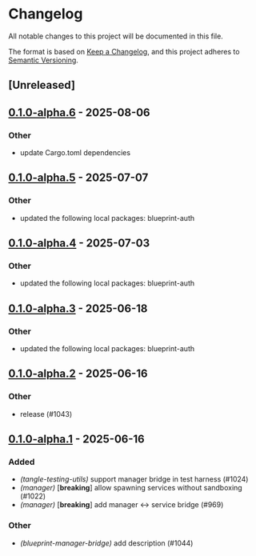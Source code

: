 # Changelog

All notable changes to this project will be documented in this file.

The format is based on [Keep a Changelog](https://keepachangelog.com/en/1.0.0/),
and this project adheres to [Semantic Versioning](https://semver.org/spec/v2.0.0.html).

## [Unreleased]

## [0.1.0-alpha.6](https://github.com/tangle-network/blueprint/compare/blueprint-manager-bridge-v0.1.0-alpha.5...blueprint-manager-bridge-v0.1.0-alpha.6) - 2025-08-06

### Other

- update Cargo.toml dependencies

## [0.1.0-alpha.5](https://github.com/tangle-network/blueprint/compare/blueprint-manager-bridge-v0.1.0-alpha.4...blueprint-manager-bridge-v0.1.0-alpha.5) - 2025-07-07

### Other

- updated the following local packages: blueprint-auth

## [0.1.0-alpha.4](https://github.com/tangle-network/blueprint/compare/blueprint-manager-bridge-v0.1.0-alpha.3...blueprint-manager-bridge-v0.1.0-alpha.4) - 2025-07-03

### Other

- updated the following local packages: blueprint-auth

## [0.1.0-alpha.3](https://github.com/tangle-network/blueprint/compare/blueprint-manager-bridge-v0.1.0-alpha.2...blueprint-manager-bridge-v0.1.0-alpha.3) - 2025-06-18

### Other

- updated the following local packages: blueprint-auth

## [0.1.0-alpha.2](https://github.com/tangle-network/blueprint/compare/blueprint-manager-bridge-v0.1.0-alpha.1...blueprint-manager-bridge-v0.1.0-alpha.2) - 2025-06-16

### Other

- release (#1043)

## [0.1.0-alpha.1](https://github.com/tangle-network/blueprint/releases/tag/blueprint-manager-bridge-v0.1.0-alpha.1) - 2025-06-16

### Added

- *(tangle-testing-utils)* support manager bridge in test harness (#1024)
- *(manager)* [**breaking**] allow spawning services without sandboxing (#1022)
- *(manager)* [**breaking**] add manager <-> service bridge (#969)

### Other

- *(blueprint-manager-bridge)* add description (#1044)
